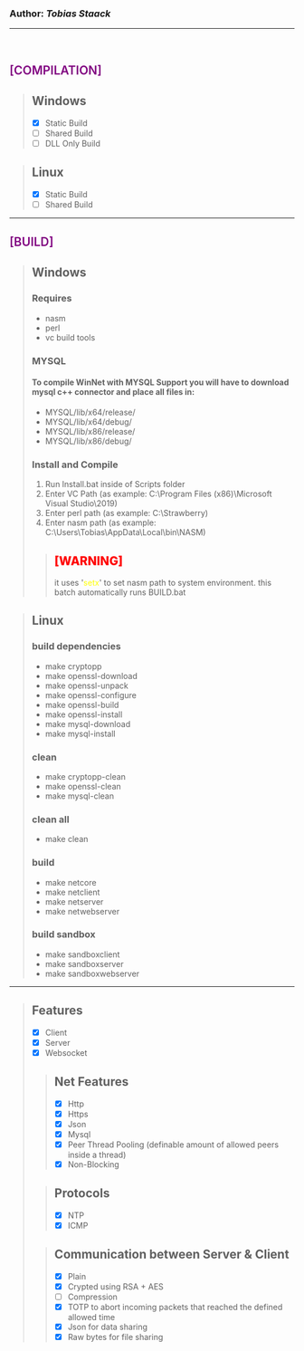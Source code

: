 ### Author: *Tobias Staack*
---
<br/>

## <span style="color:purple;font-weight: 600">[COMPILATION]</span>

> ## Windows
> - [x] Static Build
> - [ ] Shared Build
> - [ ] DLL Only Build
		
> ## Linux
> - [x] Static Build
> - [ ] Shared Build
---
## <span style="color:purple;font-weight: 600">[BUILD]</span>
> ## Windows
> ### Requires
> - nasm
> - perl
> - vc build tools
> ### MYSQL
> #### To compile WinNet with MYSQL Support you will have to download mysql c++ connector and place all files in:
> - MYSQL/lib/x64/release/
> - MYSQL/lib/x64/debug/
> - MYSQL/lib/x86/release/
> - MYSQL/lib/x86/debug/
> ### Install and Compile
> 1. Run Install.bat inside of Scripts folder
> 2. Enter VC Path (as example: C:\Program Files (x86)\Microsoft Visual Studio\2019)
> 3. Enter perl path (as example: C:\Strawberry)
> 4. Enter nasm path (as example: C:\Users\Tobias\AppData\Local\bin\NASM)
>> ## <span style="color:red;font-weight: 800">[WARNING]</span>
>> it uses '<span style="color:yellow;font-weight: 400">setx</span>' to set nasm path to system environment.
this batch automatically runs BUILD.bat

> ## Linux
> ### build dependencies
> - make cryptopp
> - make openssl-download
> - make openssl-unpack
> - make openssl-configure
> - make openssl-build
> - make openssl-install
> - make mysql-download
> - make mysql-install	
> ### clean
> - make cryptopp-clean
> - make openssl-clean
> - make mysql-clean	
> ### clean all
> - make clean		
> ### build
> - make netcore
> - make netclient
> - make netserver
> - make netwebserver		
> ### build sandbox
> - make sandboxclient
> - make sandboxserver
> - make sandboxwebserver
---
> ## Features
> - [x] Client
> - [x] Server
> - [x] Websocket
>> ## Net Features
>> - [x] Http
>> - [x] Https
>> - [x] Json
>> - [x] Mysql
>> - [x] Peer Thread Pooling (definable amount of allowed peers inside a thread)
>> - [x] Non-Blocking
>
>> ## Protocols
>> - [x] NTP
>> - [x] ICMP
>
>> ## Communication between Server & Client
>> - [x] Plain
>> - [x] Crypted using RSA + AES
>> - [ ] Compression
>> - [x] TOTP to abort incoming packets that reached the defined allowed time
>> - [x] Json for data sharing
>> - [x] Raw bytes for file sharing
